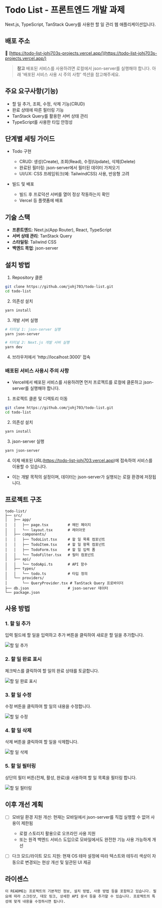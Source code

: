 # Todo List - 프론트엔드 개발 과제

Next.js, TypeScript, TanStack Query를 사용한 할 일 관리 웹 애플리케이션입니다.

## 배포 주소

🔗 [https://todo-list-johj703s-projects.vercel.app/](https://todo-list-johj703s-projects.vercel.app/)

> **참고**
> 배포된 서비스를 사용하려면 로컬에서 json-server를 실행해야 합니다.
> 아래 '배포된 서비스 사용 시 주의 사항' 섹션을 참고해주세요.

## 주요 요구사항(기능)

- 할 일 추가, 조회, 수정, 삭제 기능(CRUD)
- 완료 상태에 따른 필터링 기능
- TanStack Query를 활용한 서버 상태 관리
- TypeScript를 사용한 타입 안정성

## 단계별 세팅 가이드

- Todo 구현

  - CRUD: 생성(Create), 조회(Read), 수정(Update), 삭제(Delete)
  - 완료된 필터링: json-server에서 필터된 데이터 가져오기
  - UI/UX: CSS 프레임워크(예: TailwindCSS) 사용, 반응형 고려

- 빌드 및 배포
  - 빌드 후 프로덕션 서버를 열어 정상 작동하는지 확인
  - Vercel 등 플랫폼에 배포

## 기술 스택

- **프론트엔드**: Next.js(App Router), React, TypeScript
- **서버 상태 관리**: TanStack Query
- **스타일링**: Tailwind CSS
- **백엔드 목업**: json-server

## 설치 방법

1. Repository 클론

```bash
git clone https://github.com/johj703/todo-list.git
cd todo-list
```

2. 의존성 설치

```bash
yarn install
```

3. 개발 서버 실행

```bash
# 터미널 1: json-server 실행
yarn json-server

# 터미널 2: Next.js 개발 서버 실행
yarn dev
```

4. 브라우저에서 'http://localhost:3000' 접속

### 배포된 서비스 사용시 주의 사항

- Vercel에서 배포된 서비스를 사용하려면 먼저 프로젝트를 로컬에 클론하고 json-server를 실행해야 합니다.

1. 프로젝트 클론 및 디렉토리 이동

```bash
git clone https://github.com/johj703/todo-list.git
cd todo-list
```

2. 의존성 설치

```bash
yarn install
```

3. json-server 실행

```bash
yarn json-server
```

4. 이제 배포된 URL(https://todo-list-johj703.vercel.app)에 접속하여 서비스를 이용할 수 있습니다.

- 이는 개발 목적의 설정이며, 데이터는 json-server가 실행되는 로컬 환경에 저장됩니다.

## 프로젝트 구조

```
todo-list/
├── src/
│   ├── app/
│   │   ├── page.tsx         # 메인 페이지
│   │   └── layout.tsx       # 레이아웃
│   ├── components/
│   │   ├── TodoList.tsx     # 할 일 목록 컴포넌트
│   │   ├── TodoItem.tsx     # 할 일 항목 컴포넌트
│   │   ├── TodoForm.tsx     # 할 일 입력 폼
│   │   └── TodoFilter.tsx   # 필터 컴포넌트
│   ├── api/
│   │   └── todoApi.ts       # API 함수
│   ├── types/
│   │   └── todo.ts          # 타입 정의
│   └── providers/
│       └── QueryProvider.tsx # TanStack Query 프로바이더
├── db.json                  # json-server 데이터
└── package.json
```

## 사용 방법

### 1. 할 일 추가

입력 필드에 할 일을 입력하고 추가 버튼을 클릭하여 새로운 할 일을 추가합니다.

![할 일 추가](./public/WebP/add-todo.webp)

### 2. 할 일 완료 표시

체크박스를 클릭하여 할 일의 완료 상태를 토글합니다.

![할 일 완료 표시](./public/WebP/complete-todo.webp)

### 3. 할 일 수정

수정 버튼을 클릭하여 할 일의 내용을 수정합니다.

![할 일 수정](./public/WebP/edit-todo.webp)

### 4. 할 일 삭제

삭제 버튼을 클릭하여 할 일을 삭제합니다.

![할 일 삭제](./public/WebP/delete-todo.webp)

### 5. 할 일 필터링

상단의 필터 버튼(전체, 활성, 완료)을 사용하여 할 일 목록을 필터링 합니다.

![할 일 필터링](./public/WebP/filter-todos.webp)

## 이후 개선 계획

- [ ] 모바일 환경 지원 개선: 현재는 모바일에서 json-server를 직접 실행할 수 없어 사용이 제한됨

  - 로컬 스토리지 활용으로 오프라인 사용 지원
  - 또는 원격 백엔드 서비스 도입으로 모바일에서도 완전한 기능 사용 가능하게 개선

- [ ] 다크 모드/라이트 모드 지원: 현재 OS 테마 설정에 따라 텍스트와 테두리 색상이 자동으로 변경되는 현상 개선 및 일관된 UI 제공

## 라이센스

```
이 README는 프로젝트의 기본적인 정보, 설치 방법, 사용 방법 등을 포함하고 있습니다. 필요에 따라 스크린샷, 데모 링크, 상세한 API 문서 등을 추가할 수 있습니다. 프로젝트의 특성에 맞게 내용을 수정하시면 됩니다.
```

